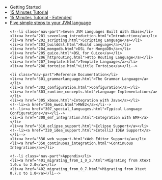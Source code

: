 <ul id="nav-outline" style="margin-left: 0px;">
	<li class="nav-part">Getting Started</li>
	<li><a href="102_domainmodelwalkthrough.html">15 Minutes Tutorial</a></li>
	<li><a href="103_domainmodelnextsteps.html">15 Minutes Tutorial - Extended</a></li>
	<li><a href="104_jvmdomainmodel.html">Five simple steps to your JVM language</a></li>
	
	<!--li class="nav-part">Seven JVM Languages Built With Xbase</li>
	<li><a href="201_sevenlang_introduction.html">Introduction</a></li>
	<li><a href="202_scripting.html">Scripting Language</a></li>
	<li><a href="203_builddsl.html">Build Language</a></li>
	<li><a href="204_mongodb.html">DSL for MongoDB</a></li>
	<li><a href="205_guice.html">DSL for Guice</a></li>
	<li><a href="206_httprouting.html">Http Routing Language</a></li>
	<li><a href="207_template.html">Template Language</a></li>
	<li><a href="208_tortoise.html">Little Tortoise</a></li-->
	
	<li class="nav-part">Reference Documentation</li>
	<li><a href="301_grammarlanguage.html">The Grammar Language</a></li>
	<li><a href="302_configuration.html">Configuration</a></li>
	<li><a href="303_runtime_concepts.html">Language Implementation</a></li>
	<li><a href="305_xbase.html">Integration with Java</a></li>
	<!--li><a href="306_mwe2.html">MWE2</a></li-->
	<!--li><a href="307_special_languages.html">Typical Language Configurations</a></li-->
	<li><a href="308_emf_integration.html">Integration with EMF</a></li>
	<li><a href="310_eclipse_support.html">Eclipse Support</a></li>
	<!--li><a href="320_idea_support.html">IntelliJ IDEA Support</a></li-->
	<li><a href="330_web_support.html">Web Editor Support</a></li>
	<li><a href="350_continuous_integration.html">Continuous Integration</a></li>
	
	<!--li class="nav-part">Appendix</li>
	<li><a href="401_migrating_from_1_0_x.html">Migrating from Xtext 1.0.x to 2.0</a></li>
	<li><a href="402_migrating_from_0_7.html">Migrating from Xtext 0.7.x to 1.0</a></li-->
</ul>